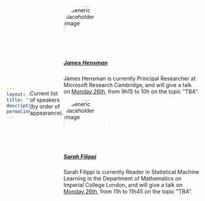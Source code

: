```yaml
---
layout: single
title: ""
description: "LIKE23's speakers"
permalink: /speakers2/
---
```

<style type="text/css">
body{
height: 100vh;
display: flex;
justify-content: center;
align-items: center; }
img{
width: 120px;
clip-path: circle(); }
</style>

Current list of speakers (by order of appearance).

<div class="container">
    <div class="row">
        <div class="media">
            <img class="align-self-start mr-3" src="https://scholar.googleusercontent.com/citations?view_op=medium_photo&user=l8dX3ssAAAAJ&citpid=6" alt="Generic placeholder image">
            <div class="media-body">
                <h5 class="mt-0"><a href="https://scholar.google.com/citations?user=l8dX3ssAAAAJ&hl=en" target="_blank">James Hensman</a></h5>
                <p>James Hensman is currently Principal Researcher at Microsoft Research Cambridge, and will give a talk on <a href="/program/#monday-26th-june-2023" target="_blank">Monday 26th</a>, from 9h15 to 10h on the topic "TBA".</p>
            </div>
        </div>
        <div class="media">
            <img class="align-self-start mr-3" src="https://www.imperial.ac.uk/ImageCropToolT4/imageTool/uploaded-images/202107-sarahfilippi-light_1633525060018_x1.jpg" alt="Generic placeholder image">
            <div class="media-body">
                <h5 class="mt-0"><a href="https://www.imperial.ac.uk/people/s.filippi" target="_blank">Sarah Filippi</a></h5>
                <p>Sarah Filippi is currently Reader in Statistical Machine Learning in the Department of Mathematics on Imperial College London, and will give a talk on <a href="/program/#monday-26th-june-2023" target="_blank">Monday 26th</a>, from 11h to 11h45 on the topic "TBA".</p>
            </div>
        </div>
    </div>
</div>
 
 

